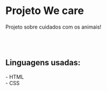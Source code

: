 <h1>Projeto We care</h1>

<p>Projeto sobre cuidados com os animais!</p>
<br>
<br>
<h2>Linguagens usadas:</h2>
- HTML
<br>
- CSS
